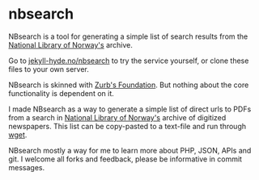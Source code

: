 nbsearch
========

NBsearch is a tool for generating a simple list of search results from the [National Library of Norway's](http://www.nb.no/English) archive.

Go to [jekyll-hyde.no/nbsearch](http://jekyll-hyde.no/nbsearcg) to try the service yourself, or clone these files to your own server. 

NBsearch is skinned with [Zurb's Foundation](http://foundation.zurb.com). But nothing about the core functionality is dependent on it.

I made NBsearch as a way to generate a simple list of direct urls to PDFs from a search in [National Library of Norway's](http://www.nb.no/English) archive of digitized newspapers. This list can be copy-pasted to a text-file and run through [wget](http://en.wikipedia.org/wiki/Wget).

NBsearch mostly a way for me to learn more about PHP, JSON, APIs and git. I welcome all forks and feedback, please be informative in commit messages.

